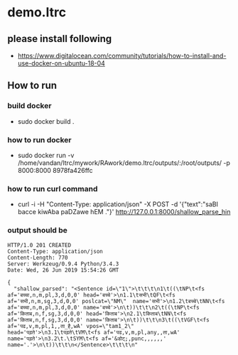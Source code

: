 # demo.ltrc

## please install following 
- https://www.digitalocean.com/community/tutorials/how-to-install-and-use-docker-on-ubuntu-18-04

## How to run

### build docker
- sudo docker build .

### how to run docker
- sudo docker run -v /home/vandan/ltrc/mywork/RAwork/demo.ltrc/outputs/:/root/outputs/ -p 8000:8000 8978fa426ffc

### how to run curl command
- curl -i -H "Content-Type: application/json" -X POST -d '{"text":"saBI bacce kiwAba paDZawe hEM ."}' http://127.0.0.1:8000/shallow_parse_hin

### output should be
```
HTTP/1.0 201 CREATED
Content-Type: application/json
Content-Length: 770
Server: Werkzeug/0.9.4 Python/3.4.3
Date: Wed, 26 Jun 2019 15:54:26 GMT

{
  "shallow_parsed": "<Sentence id=\"1\">\t\t\t\n1\t((\tNP\t<fs af='बच्चा,n,m,pl,3,d,0,0' head='बच्चे'>\n1.1\tसभी\tQF\t<fs af='सभी,n,m,sg,3,d,0,0' poslcat=\"NM\"  name='सभी'>\n1.2\tबच्चे\tNN\t<fs af='बच्चा,n,m,pl,3,d,0,0' name='बच्चे'>\n\t))\t\t\n2\t((\tNP\t<fs af='किताब,n,f,sg,3,d,0,0' head='किताब'>\n2.1\tकिताब\tNN\t<fs af='किताब,n,f,sg,3,d,0,0' name='किताब'>\n\t))\t\t\n3\t((\tVGF\t<fs af='पढ,v,m,pl,1,,ता_है,wA' vpos=\"tam1_2\"  head='पढ़ते'>\n3.1\tपढ़ते\tVM\t<fs af='पढ,v,m,pl,any,,ता,wA' name='पढ़ते'>\n3.2\t.\tSYM\t<fs af='&डोट्;,punc,,,,,,' name='.'>\n\t))\t\t\n</Sentence>\t\t\t\n"

```
